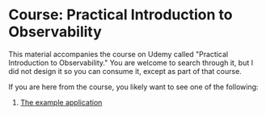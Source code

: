 # Course: Practical Introduction to Observability

This material accompanies the course on Udemy called "Practical Introduction to Observability." You are welcome to
search through it, but I did not design it so you can consume it, except as part of that course.

If you are here from the course, you likely want to see one of the following:

1. [The example application](delivery-service/README.md)